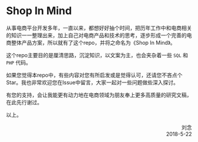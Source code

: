 # Shop In Mind

从事电商平台开发多年，一直以来，都想好好抽个时间，把历年工作中和电商相关的知识一一整理出来，加上自己对电商产品和技术的思考，逐步形成一个完善的电商整体产品方案，所以就有了这个repo，并将之命名为《Shop In Mind》。

这个repo主要目的是厘清思路，沉淀知识，以文案为主，也会夹杂着一些 `SQL` 和 `PHP` 代码。

如果您觉得本repo中，有些内容对您有所启发或是觉得认可，还请您不吝点个Star。我也非常欢迎您在Issue中留言，大家一起对一些问题做些深入探讨。

有您的支持，会让我能更有动力地在电商领域为朋友奉上更多高质量的研究文稿，在此先行谢过。

以上。

<p align="right">刘念<br>2018-5-22</p>
